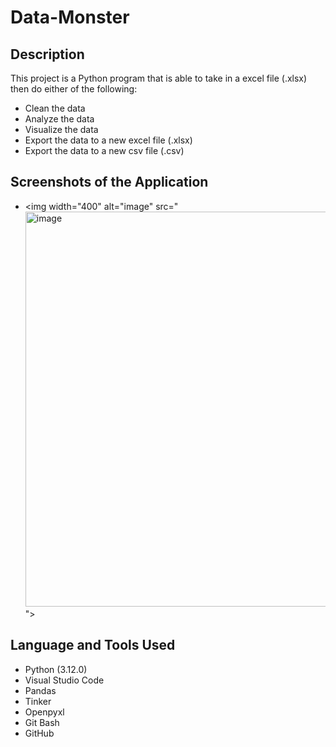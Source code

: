 # Data-Monster

## Description 

This project is a Python program that is able to take in a excel file (.xlsx) then do either of the following:
- Clean the data
- Analyze the data
- Visualize the data
- Export the data to a new excel file (.xlsx)
- Export the data to a new csv file (.csv)

## Screenshots of the Application 

- <img width="400" alt="image" src="<img width="632" alt="image" src="https://github.com/neerajpatel1234/Data-Monster/assets/114114241/5070a1b3-9f64-419f-9dc6-c5f5028257fd">">

## Language and Tools Used 

- Python (3.12.0)
- Visual Studio Code 
- Pandas 
- Tinker 
- Openpyxl
- Git Bash 
- GitHub
